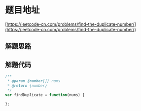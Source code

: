 # 题目地址

[https://leetcode-cn.com/problems/find-the-duplicate-number/](https://leetcode-cn.com/problems/find-the-duplicate-number/)

## 解题思路

## 解题代码

```js
/**
 * @param {number[]} nums
 * @return {number}
 */
var findDuplicate = function(nums) {

};
```
